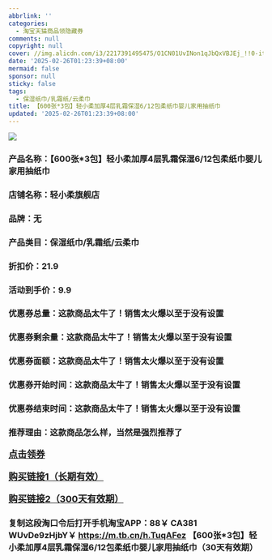 ```yaml
---
abbrlink: ''
categories:
  - 淘宝天猫商品领隐藏券
comments: null
copyright: null
cover: //img.alicdn.com/i3/2217391495475/O1CN01UvINon1qJbQxVBJEj_!!0-item_pic.jpg
date: '2025-02-26T01:23:39+08:00'
mermaid: false
sponsor: null
sticky: false
tags:
  - 保湿纸巾/乳霜纸/云柔巾
title: 【600张*3包】轻小柔加厚4层乳霜保湿6/12包柔纸巾婴儿家用抽纸巾
updated: '2025-02-26T01:23:39+08:00'
--- 
```


![](//img.alicdn.com/i3/2217391495475/O1CN01UvINon1qJbQxVBJEj_!!0-item_pic.jpg)

### 产品名称：【600张*3包】轻小柔加厚4层乳霜保湿6/12包柔纸巾婴儿家用抽纸巾
### 店铺名称：轻小柔旗舰店
### 品牌：无
### 产品类目：保湿纸巾/乳霜纸/云柔巾
### 折扣价：21.9
### 活动到手价：9.9
### 优惠券总量：这款商品太牛了！销售太火爆以至于没有设置
### 优惠券剩余量：这款商品太牛了！销售太火爆以至于没有设置
### 优惠券面额：这款商品太牛了！销售太火爆以至于没有设置
### 优惠券开始时间：这款商品太牛了！销售太火爆以至于没有设置
### 优惠券结束时间：这款商品太牛了！销售太火爆以至于没有设置
### 推荐理由：这款商品怎么样，当然是强烈推荐了

<p style="font-size: 18px; font-weight: bold;">
  <a href="这款商品太牛了！销售太火爆以至于没有设置" target="_blank">点击领券</a>
</p>
<p style="font-size: 18px; font-weight: bold;">
  <a href="https://s.click.taobao.com/t?e=m%3D2%26s%3D1quFNP0KeeJw4vFB6t2Z2ueEDrYVVa64K7Vc7tFgwiHjf2vlNIV67k2Uw6Vjz9mVwSB8%2FImevID3ID%2FV1RqsF4wnCJeELi4I%2FIEn%2BS1IjHAB0ghlTd7WlZVm%2FOAUUFw71qrpxiwMoCNxc1AtbZGVS2z4ID9LVQBbAeXIHa54hGfNEPXytV9ALoS4zvCRUrqusBPxwcHENRCxsbF%2FQzIMbTG%2B%2F4Nsrd%2FEyegIAvpsN1N%2BrfzDp1HpfTG%2BJqdn8jcKmhl3EzcRk%2BePgysBSxHfUOXVLEPDWL24%2FufIeaShmLvWGPPZ03CRxGrtOzFUDu%2FxHjL3515hy0bGDmntuH4VtA%3D%3D" target="_blank">购买链接1（长期有效）</a>
</p>
<p style="font-size: 18px; font-weight: bold;">
  <a href="https://s.click.taobao.com/6aOcVNs" target="_blank">购买链接2（300天有效期）</a>
</p>

### 复制这段淘口令后打开手机淘宝APP：88￥ CA381 WUvDe9zHjbY￥ https://m.tb.cn/h.TuqAFez  【600张*3包】轻小柔加厚4层乳霜保湿6/12包柔纸巾婴儿家用抽纸巾（30天有效期）
